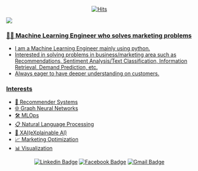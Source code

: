<div align=center>

  [![Hits](https://hits.seeyoufarm.com/api/count/incr/badge.svg?url=https://github.com/myeonghak)](https://hits.seeyoufarm.com)

 </div>
   <a href="https://myeonghak.github.io/">
    <img src="https://badgen.net/badge/icon/myeonghak BLOG ?icon=https://caple-static.s3.ap-northeast-2.amazonaws.com/cobalt-badge.svg&label&color=5B69C3&labelColor=414C9A" />

  ### :man_technologist: Machine Learning Engineer who solves marketing problems
  - I am a Machine Learning Engineer mainly using python.
  - Interested in solving problems in business/marketing area such as Recommendations, Sentiment Analysis/Text Classification, Information Retrieval, Demand Prediction, etc.
  - Always eager to have deeper understanding on customers.

  ### Interests
  - :gift:&nbsp;Recommender Systems
  - :globe_with_meridians:  Graph Neural Networks
  - :hammer_and_wrench:  MLOps
  - :clipboard:  Natural Language Processing
  - :speech_balloon:  XAI(eXplainable AI)
  - :chart_with_upwards_trend:  Marketing Optimization
  - :bar_chart:  Visualization
  

 <div align=center>

  [![Linkedin Badge](https://img.shields.io/badge/-LinkedIn-blue?style=flat-square&logo=Linkedin&logoColor=white&link=https://www.linkedin.com/in/myeonghak-lee-3a070013b/)](https://www.linkedin.com/in/myeonghak-lee-3a070013b/)   [![Facebook Badge](https://img.shields.io/badge/facebook-1877f2?style=flat-square&logo=facebook&logoColor=white&link=https://www.facebook.com/lee.myunghack)](https://www.facebook.com/lee.myunghack)
  [![Gmail Badge](https://img.shields.io/badge/Gmail-d14836?style=flat-square&logo=Gmail&logoColor=white&link=mailto:nilsine11202@gmail.com)](mailto:nilsine11202@gmail.com)
 </div>
 
</br>
